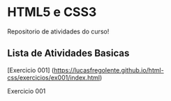 # HTML5 e CSS3
Repositorio de atividades do curso!

## Lista de Atividades Basicas

[Exercicio 001] (https://lucasfregolente.github.io/html-css/exercicios/ex001/index.html)

<a src="https://lucasfregolente.github.io/html-css/exercicios/ex001/index.html" target="_blank"> Exercicio 001</a>